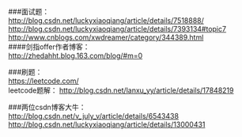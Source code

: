 ###面试题：  
http://blog.csdn.net/luckyxiaoqiang/article/details/7518888/  
http://blog.csdn.net/luckyxiaoqiang/article/details/7393134#topic7  
http://www.cnblogs.com/xwdreamer/category/344389.html  
####剑指offer作者博客：  
http://zhedahht.blog.163.com/blog/#m=0  

###刷题：  
https://leetcode.com/  
leetcode题解： 
http://blog.csdn.net/lanxu_yy/article/details/17848219  

###两位csdn博客大牛：  
http://blog.csdn.net/v_july_v/article/details/6543438  
http://blog.csdn.net/luckyxiaoqiang/article/details/13000431  

